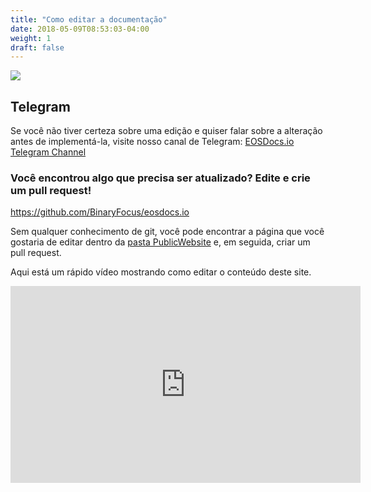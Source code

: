 ```yaml
---
title: "Como editar a documentação"
date: 2018-05-09T08:53:03-04:00
weight: 1
draft: false
---
```


<img src="images/EditThisPage.jpg" align="center"><br>

## Telegram

Se você não tiver certeza sobre uma edição e quiser falar sobre a alteração antes de implementá-la, visite nosso canal de Telegram: [EOSDocs.io Telegram Channel](https://t.me/eosdocs) 

### Você encontrou algo que precisa ser atualizado? Edite e crie um pull request!

https://github.com/BinaryFocus/eosdocs.io

Sem qualquer conhecimento de git, você pode encontrar a página que você gostaria de editar dentro da [pasta PublicWebsite](https://github.com/BinaryFocus/eosdocs.io/tree/master/PublicWebsite/content) e, em seguida, criar um pull request. 

Aqui está um rápido vídeo mostrando como editar o conteúdo deste site. 

<center> 
<iframe width="560" height="315" src="https://www.youtube.com/embed/Vq1UwMbeJ2w" frameborder="0" allow="autoplay; encrypted-media" allowfullscreen></iframe>
</center>
